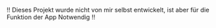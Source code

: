 !! Dieses Projekt wurde nicht von mir selbst entwickelt, ist aber für die Funktion der App Notwendig !!
